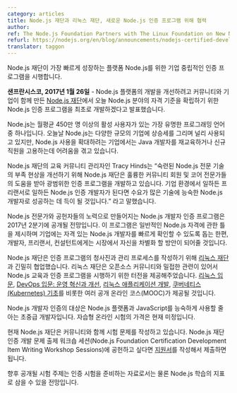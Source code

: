 ```yaml
---
category: articles
title: Node.js 재단과 리눅스 재단, 새로운 Node.js 인증 프로그램 위해 협력
author: 
ref: The Node.js Foundation Partners with The Linux Foundation on New Node.js Certification Program
refurl: https://nodejs.org/en/blog/announcements/nodejs-certified-developer-program
translator: taggon
---
```


<!--
_Node.js Foundation to launch
vendor-neutral certification program for fastest growing platform _
-->
Node.js 재단이 가장 빠르게 성장하는 플랫폼 Node.js를 위한 기업 중립적인 인증 프로그램을 시행합니다.

<!--
 **SAN FRANCISCO, Jan. 26, 2017** — [The Node.js Foundation](https://nodejs.org/en/foundation/), a community-led and
industry-backed consortium to advance the development of the Node.js platform,
today announced development of the inaugural Node.js certification program
aimed to establish a baseline competency in Node.js.
-->
**샌프란시스코, 2017년 1월 26일** - Node.js 플랫폼의 개발을 개선하려고 커뮤니티와 기업이 함께 만든
[Node.js 재단](https://nodejs.org/en/foundation/)에서 오늘 Node.js 분야의 자격 기준을 확립하기 위한 Node.js 인증 프로그램을 최초로 개발하겠다고 발표했습니다.

<!--
Node.js is one of the most popular programming languages with more than 4.5 million
active users per month. While Node.js is increasingly pervasive with
enterprises of all sizes today, organizations that are eager to expand their
use of Node.js often struggle when retraining Java developers and recruiting
new talent.
-->
Node.js는 월평균 450만 명 이상의 활성 사용자가 있는 가장 유명한 프로그래밍 언어 중 하나입니다.
오늘날 Node.js는 다양한 규모의 기업에 상승세를 그리며 널리 사용되고 있지만,
Node.js 사용을 확대하려는 기업에서는 Java 개발자를 재교육하거나 신규 직원을 고용하는데 어려움을 겪고 있습니다.

<!--
“The Node.js Foundation, with help from incredible community members and core
experts, is creating a comprehensive certification program that broadens the
funnel of skilled Node.js expertise available. Whether working in enterprise
environments or as individual consultants, those who become Node.js Certified
Developers will be well-positioned to hit the ground running as a Node.js
developer, possessing skills that are in high demand,” said Tracy Hinds,
education community manager for the Node.js Foundation.
-->
Node.js 재단의 교육 커뮤니티 관리자인 Tracy Hinds는
“숙련된 Node.js 전문 기술의 부족 현상을 개선하기 위해 Node.js 재단은 훌륭한 커뮤니티 회원 및 코어 전문가들의 도움을 받아 광범위한 인증 프로그램을 개발하고 있습니다.
기업 환경에서 일하든 프리랜서로 일하든 Node.js 인증 개발자가 된다면 수요가 많은 기술에 능숙한 Node.js 개발자로 성공하는 데 득이 될 것입니다.”
라고 말했습니다.

<!--
The Node.js Certified Developer program, which is being developed with input from
leading Node.js experts and contributors, is expected to be available in Q2 of 2017. The program will provide a framework for general Node.js competency,
helping enterprises quickly identify qualified Node.js engineers, while
providing developers, contractors and consultants with a way to differentiate
themselves in the market.
-->
Node.js 전문가와 공헌자들의 노력으로 만들어지는 Node.js 개발자 인증 프로그램은 2017년 2분기에 공개될 전망입니다.
이 프로그램은 일반적인 Node.js 자격에 관한 틀을 제시하며 기업에는 자격 있는 Node.js 개발자를 빠르게 확인할 수 있도록 돕는 한편,
개발자, 프리랜서, 컨설턴트에게는 시장에서 자신을 차별화 할 방안이 되어줄 것입니다.

<!--
Node.js Foundation is worked closely with [The Linux Foundation](https://training.linuxfoundation.org/certification/why-certify-with-us) to create the blueprint
and process for administering the program. The Linux Foundation offers a
neutral home for running training and certification programs, thanks to its
close involvement with the open source community. It offers several open online
courses (MOOCs), including an [Intro to Linux](https://www.edx.org/course/introduction-linux-linuxfoundationx-lfs101x-0), [Intro to DevOps:
Transforming and Improving Operations](https://www.edx.org/course/introduction-devops-transforming-linuxfoundationx-lfs161x); [Developing
Applications for Linux](https://training.linuxfoundation.org/linux-courses/development-training/developing-applications-for-linux); [Kubernetes
Fundamentals](https://training.linuxfoundation.org/linux-courses/system-administration-training/kubernetes-fundamentals); among many others.
-->
Node.js 재단은 인증 프로그램의 청사진과 관리 프로세스를 작성하기 위해 [리눅스 재단](https://training.linuxfoundation.org/certification/why-certify-with-us)과 긴밀히 협업했습니다.
리눅스 재단은 오픈소스 커뮤니티와 밀접한 관련이 있어서 Node.js 교육과 인증 프로그램을 시행하기 위한 터전을 제공해주었습니다.
[리눅스 입문](https://www.edx.org/course/introduction-linux-linuxfoundationx-lfs101x-0), [DevOps 입문: 운영 혁신과 개선](https://www.edx.org/course/introduction-devops-transforming-linuxfoundationx-lfs161x), [리눅스 애플리케이션 개발](https://training.linuxfoundation.org/linux-courses/development-training/developing-applications-for-linux), [쿠버네티스(Kubernetes) 기초](https://training.linuxfoundation.org/linux-courses/system-administration-training/kubernetes-fundamentals)를 비롯한 여러 공개 온라인 코스(MOOC)가 제공될 것입니다.

<!--
Ideal Node.js Certified Developer candidates are early intermediate-level developers
who can already work proficiently in JavaScript with the Node.js platform.
Pricing for the self-paced, online exam is still
to be determined.
-->
Node.js 개발자 인증의 대상은 Node.js 플랫폼과 JavaScript를 능숙하게 사용할 줄 아는 초중급 개발자입니다.
자습형 온라인 시험의 가격은 현재 미정입니다.

<!--
Currently the Node.js Foundation is working with the community to determine specific questions that will be asked on the exam. To
contribute to the Node.js Foundation Certification Development Item Writing
Workshop Sessions, fill out this [application](https://docs.google.com/a/linuxfoundation.org/forms/d/10X9RJ4oLu2IU7cXppnXmwDMdJTetq3i9focw-R7GB8s/viewform?edit_requested=true).
-->
현재 Node.js 재단은 커뮤니티와 함께 시험 문제를 작성하고 있습니다.
Node.js 재단 인증 개발 문제 출제 워크숍 세션(Node.js Foundation Certification Development Item Writing Workshop Sessions)에 공헌하고 싶다면 [지원서](https://docs.google.com/a/linuxfoundation.org/forms/d/10X9RJ4oLu2IU7cXppnXmwDMdJTetq3i9focw-R7GB8s/viewform?edit_requested=true)를 작성해서 제출하면 됩니다.

<!--
Exam topics will be published publically as will resources to help prepare for the
certification, allowing others to leverage the source materials for their own
Node.js learning.
-->
향후 공개될 시험 주제는 인증 시험을 준비하는 자료로서는 물론 Node.js 학습의 지표로 삼을 수 있을 전망입니다.
